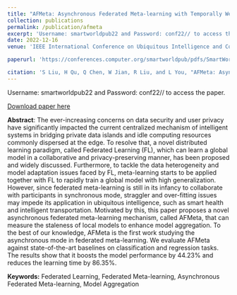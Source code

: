 ```yaml
---
title: "AFMeta: Asynchronous Federated Meta-learning with Temporally Weighted Aggregation"
collection: publications
permalink: /publication/afmeta
excerpt: 'Username: smartworldpub22 and Password: conf22// to access the paper.'
date: 2022-12-16
venue: 'IEEE International Conference on Ubiquitous Intelligence and Computing'

paperurl: 'https://conferences.computer.org/smartworldpub/pdfs/SmartWorld-UIC-ScalCom-DigitalTwin-PriComp-Metaverse2022-13GwzHPzYKO8YISV8cpSM0/465500a641/465500a641.pdf'

citation: 'S Liu, H Qu, Q Chen, W Jian, R Liu, and L You, "AFMeta: Asynchronous Federated Meta-learning with Temporally Weighted Aggregation", in IEEE International Conference on Ubiquitous Intelligence and Computing, 2022: 641-648.'
---
```

Username: smartworldpub22 and Password: conf22// to access the paper.

[Download paper here](http://nobody910.github.io/files/AFMeta.pdf)

**Abstract**: The ever-increasing concerns on data security and user privacy have significantly impacted the current centralized mechanism of intelligent systems in bridging private data islands and idle computing resources commonly dispersed at the edge. To resolve that, a novel distributed learning paradigm, called Federated Learning (FL), which can learn a global model in a collaborative and privacy-preserving manner, has been proposed and widely discussed. Furthermore, to tackle the data heterogeneity and model adaptation issues faced by FL, meta-learning starts to be applied together with FL to rapidly train a global model with high generalization. However, since federated meta-learning is still in its infancy to collaborate with participants in synchronous mode, straggler and over-fitting issues may impede its application in ubiquitous intelligence, such as smart health and intelligent transportation. Motivated by this, this paper proposes a novel asynchronous federated meta-learning mechanism, called AFMeta, that can measure the staleness of local models to enhance model aggregation. To the best of our knowledge, AFMeta is the first work studying the asynchronous mode in federated meta-learning. We evaluate AFMeta against state-of-the-art baselines on classification and regression tasks. The results show that it boosts the model performance by 44.23% and reduces the learning time by 86.35%.

**Keywords:** Federated Learning, Federated Meta-learning, Asynchronous Federated Meta-learning, Model Aggregation